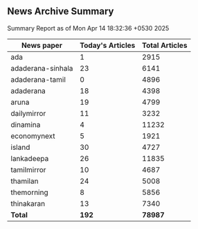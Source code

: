 <!-- @format -->
## News Archive Summary

Summary Report as of Mon Apr 14 18:32:36 +0530 2025

| News paper         | Today's Articles | Total Articles |
|--------------------|------------------|----------------|
| ada               | 1          | 2915        |
| adaderana-sinhala               | 23          | 6141        |
| adaderana-tamil               | 0          | 4896        |
| adaderana               | 18          | 4398        |
| aruna               | 19          | 4799        |
| dailymirror               | 11          | 3232        |
| dinamina               | 4          | 11232        |
| economynext               | 5          | 1921        |
| island               | 30          | 4727        |
| lankadeepa               | 26          | 11835        |
| tamilmirror               | 10          | 4687        |
| thamilan               | 24          | 5008        |
| themorning               | 8          | 5856        |
| thinakaran               | 13          | 7340        |
| **Total**          | **192**      | **78987** |

